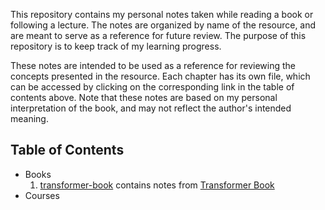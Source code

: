 This repository contains my personal notes taken while reading a book or following a lecture.
The notes are organized by name of the resource, and are meant to serve as a reference for future review.
The purpose of this repository is to keep track of my learning progress.

These notes are intended to be used as a reference for reviewing the concepts presented in the resource.
Each chapter has its own file, which can be accessed by clicking on the corresponding link in the table of contents above.
Note that these notes are based on my personal interpretation of the book, and may not reflect the author's intended meaning.


## Table of Contents 

* Books
  1. [transformer-book](https://github.com/mmerveunlu/BooksAndOthers/tree/main/Books/transformer-book) contains notes from [Transformer Book](https://transformersbook.com)
* Courses
